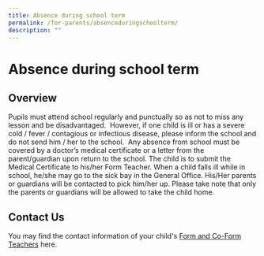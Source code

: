 ```yaml
---
title: Absence during school term
permalink: /for-parents/absenceduringschoolterm/
description: ""
---
```


Absence during school term
==================

Overview
--------

  

Pupils must attend school regularly and punctually so as not to miss any lesson and be disadvantaged.  However, if one child is ill or has a severe cold / fever / contagious or infectious disease, please inform the school and do not send him / her to the school.  Any absence from school must be covered by a doctor’s medical certificate or a letter from the parent/guardian upon return to the school. The child is to submit the Medical Certificate to his/her Form Teacher. When a child falls ill while in school, he/she may go to the sick bay in the General Office. His/Her parents or guardians will be contacted to pick him/her up. Please take note that only the parents or guardians will be allowed to take the child home.    

Contact Us
----------

  

You may find the contact information of your child's [Form and Co-Form Teachers](/our-people/teachingstaff/permalink/) here.